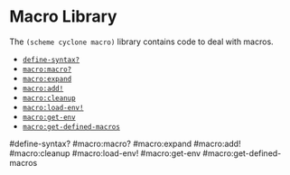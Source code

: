 # Macro Library

The `(scheme cyclone macro)` library contains code to deal with macros.

- [`define-syntax?`](#define-syntax)
- [`macro:macro?`](#macromacro)
- [`macro:expand`](#macroexpand)
- [`macro:add!`](#macroadd)
- [`macro:cleanup`](#macrocleanup)
- [`macro:load-env!`](#macroload-env)
- [`macro:get-env`](#macroget-env)
- [`macro:get-defined-macros`](#macroget-defined-macros)

#define-syntax?
#macro:macro?
#macro:expand
#macro:add!
#macro:cleanup
#macro:load-env!
#macro:get-env
#macro:get-defined-macros

